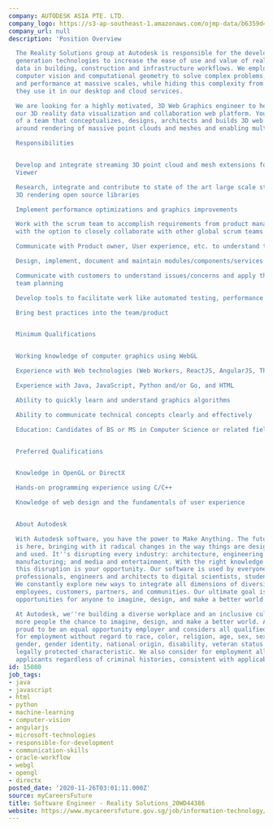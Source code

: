 ```yaml
---
company: AUTODESK ASIA PTE. LTD.
company_logo: https://s3-ap-southeast-1.amazonaws.com/ojmp-data/b6359d4b8b6dffc93b95d5874c4f491d/autodesk-asia.png
company_url: null
description: 'Position Overview

  The Reality Solutions group at Autodesk is responsible for the development of next
  generation technologies to increase the ease of use and value of reality capture
  data in building, construction and infrastructure workflows. We employ machine learning,
  computer vision and computational geometry to solve complex problems, tackle data
  and performance at massive scales, while hiding this complexity from our users when
  they use it in our desktop and cloud services.

  We are looking for a highly motivated, 3D Web Graphics engineer to help build out
  our 3D reality data visualization and collaboration web platform. You will be part
  of a team that conceptualizes, designs, architects and builds 3D web apps, specifically
  around rendering of massive point clouds and meshes and enabling multi-user workflows.

  Responsibilities


  Develop and integrate streaming 3D point cloud and mesh extensions for Autodesk
  Viewer

  Research, integrate and contribute to state of the art large scale streaming and
  3D rendering open source libraries

  Implement performance optimizations and graphics improvements

  Work with the scrum team to accomplish requirements from product manager and customers,
  with the option to closely collaborate with other global scrum teams

  Communicate with Product owner, User experience, etc. to understand the requirements.

  Design, implement, document and maintain modules/components/services

  Communicate with customers to understand issues/concerns and apply the results to
  team planning

  Develop tools to facilitate work like automated testing, performance analysis, etc.

  Bring best practices into the team/product


  Minimum Qualifications


  Working knowledge of computer graphics using WebGL

  Experience with Web technologies (Web Workers, ReactJS, AngularJS, ThreeJS)

  Experience with Java, JavaScript, Python and/or Go, and HTML

  Ability to quickly learn and understand graphics algorithms

  Ability to communicate technical concepts clearly and effectively

  Education: Candidates of BS or MS in Computer Science or related field


  Preferred Qualifications


  Knowledge in OpenGL or DirectX

  Hands-on programming experience using C/C++

  Knowledge of web design and the fundamentals of user experience


  About Autodesk

  With Autodesk software, you have the power to Make Anything. The future of making
  is here, bringing with it radical changes in the way things are designed, made,
  and used. It''s disrupting every industry: architecture, engineering, and construction;
  manufacturing; and media and entertainment. With the right knowledge and tools,
  this disruption is your opportunity. Our software is used by everyone - from design
  professionals, engineers and architects to digital scientists, students and hobbyists.
  We constantly explore new ways to integrate all dimensions of diversity across our
  employees, customers, partners, and communities. Our ultimate goal is to expand
  opportunities for anyone to imagine, design, and make a better world.

  At Autodesk, we''re building a diverse workplace and an inclusive culture to give
  more people the chance to imagine, design, and make a better world. Autodesk is
  proud to be an equal opportunity employer and considers all qualified applicants
  for employment without regard to race, color, religion, age, sex, sexual orientation,
  gender, gender identity, national origin, disability, veteran status or any other
  legally protected characteristic. We also consider for employment all qualified
  applicants regardless of criminal histories, consistent with applicable law.'
id: 15080
job_tags:
- java
- javascript
- html
- python
- machine-learning
- computer-vision
- angularjs
- microsoft-technologies
- responsible-for-development
- communication-skills
- oracle-workflow
- webgl
- opengl
- directx
posted_date: '2020-11-26T03:01:11.000Z'
source: myCareersFuture
title: Software Engineer - Reality Solutions_20WD44386
website: https://www.mycareersfuture.gov.sg/job/information-technology/software-engineer-reality-solutions20wd44386-autodesk-asia-0a36f1891666f41edc89081777c148e9
---
```

